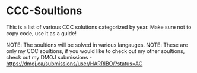 # CCC-Soultions
This is a list of various CCC solutions categorized by year. Make sure not to copy code, use it as a guide!

NOTE: The soultions will be solved in various langauges. 
NOTE: These are only my CCC soultions, if you would like to check out my other soultions, check out my DMOJ submissions - https://dmoj.ca/submissions/user/HARRIBO/?status=AC
